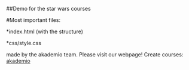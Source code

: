 ##Demo for the star wars courses

#Most important files:

*index.html (with the structure)

*css/style.css 

made by the akademio team. Please visit our webpage! Create courses:
[akademio](http://akademio.xyz/)
